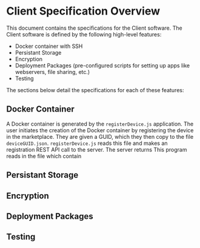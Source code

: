 # Client Specification Overview
This document contains the specifications for the Client software. The Client software is defined by the following
high-level features:

* Docker container with SSH
* Persistant Storage
* Encryption
* Deployment Packages (pre-configured scripts for setting up apps like webservers, file sharing, etc.)
* Testing

The sections below detail the specifications for each of these features:

## Docker Container
A Docker container is generated by the `registerDevice.js` application. The user initiates the creation
of the Docker container by registering the device in the marketplace. They are given a GUID, which they
then copy to the file `deviceGUID.json`. `registerDevice.js` reads this file and makes an registration
REST API call to the server. The server returns 
This program reads in the
 file which contain

## Persistant Storage

## Encryption

## Deployment Packages

## Testing

